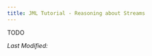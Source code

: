 ```yaml
---
title: JML Tutorial - Reasoning about Streams
---
```


TODO

<i>Last Modified: <script type="text/javascript"> document.write(new Date(document.lastModified).toUTCString())</script></i>